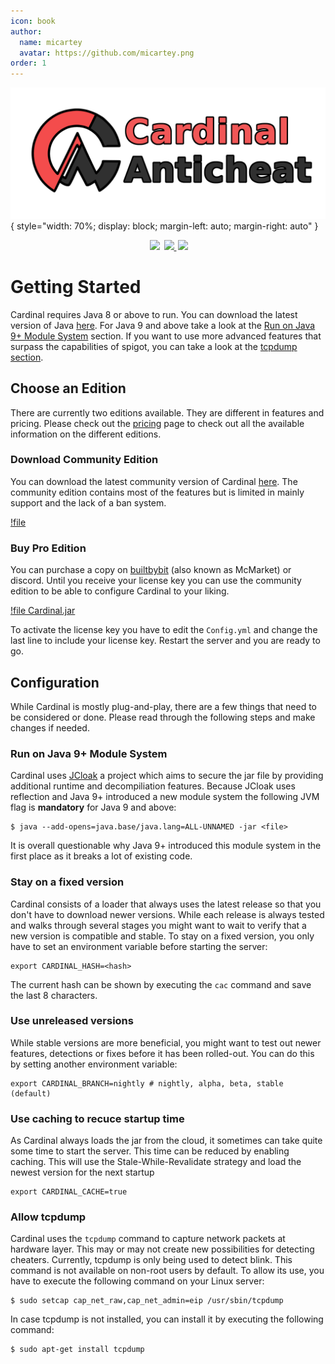 ```yaml
---
icon: book
author:
  name: micartey
  avatar: https://github.com/micartey.png
order: 1
---
```


![](../static/images/banner.png){ style="width: 70%; display: block; margin-left: auto; margin-right: auto" }

<div align="center" style="margin-bottom: 2rem">
    <img
        src="https://img.shields.io/badge/Written%20in-java-%23EF4041?style=for-the-badge"
        height="30"
        style="margin-left: 3px"
    />
    <a href="https://discord.gg/fxTn7v8">
        <img 
            src="https://img.shields.io/discord/647922123192533022?color=212121&label=Discord&logo=discord&logoColor=212121&style=for-the-badge"
            height="30"
            style="margin-left: 3px"
        />
    </a>
    <a href="https://cardinalanticheat.github.io/addon-api/docs/" target="_blank">
        <img
            src="https://img.shields.io/badge/javadoc-reference-5272B4.svg?style=for-the-badge"
            height="30"
            style="margin-left: 3px"
        />
    </a>
</div>

# Getting Started

Cardinal requires Java 8 or above to run. You can download the latest version of Java [here](https://adoptopenjdk.net/).
For Java 9 and above take a look at the [Run on Java 9+ Module System](#run-on-java-9-module-system) section.
If you want to use more advanced features that surpass the capabilities of spigot, you can take a look at the [tcpdump section](#allow-tcpdump).

## Choose an Edition

There are currently two editions available. They are different in features and pricing. Please check out the [pricing](/pricing) page to check out all the available information on the different editions.

### Download Community Edition

You can download the latest community version of Cardinal [here](https://github.com/micartey/Cardinal-Anticheat/releases).
The community edition contains most of the features but is limited in mainly support and the lack of a ban system.

[!file](https://github.com/micartey/Cardinal-Anticheat/releases)

### Buy Pro Edition

You can purchase a copy on [builtbybit](https://builtbybit.com/resources/cardinal-anticheat-cac.26622/) (also known as McMarket) or discord.
Until you receive your license key you can use the community edition to be able to configure Cardinal to your liking.

[!file Cardinal.jar](https://builtbybit.com/resources/cardinal-anticheat-cac.26622/)

To activate the license key you have to edit the `Config.yml` and change the last line to include your license key.
Restart the server and you are ready to go.

## Configuration

While Cardinal is mostly plug-and-play, there are a few things that need to be considered or done. 
Please read through the following steps and make changes if needed. 

### Run on Java 9+ Module System 

Cardinal uses [JCloak](https://micartey.github.io/jCloak/) a project which aims to secure the jar file by providing additional runtime and decompiliation features.
Because JCloak uses reflection and Java 9+ introduced a new module system the following JVM flag is **mandatory** for Java 9 and above:

```shell
$ java --add-opens=java.base/java.lang=ALL-UNNAMED -jar <file>
```

It is overall questionable why Java 9+ introduced this module system in the first place as it breaks a lot of existing code.

### Stay on a fixed version

Cardinal consists of a loader that always uses the latest release so that you don't have to download newer versions. 
While each release is always tested and walks through several stages you might want to wait to verify that a new version is compatible and stable.
To stay on a fixed version, you only have to set an environment variable before starting the server:

```shell
export CARDINAL_HASH=<hash>
```

The current hash can be shown by executing the `cac` command and save the last 8 characters.

### Use unreleased versions

While stable versions are more beneficial, you might want to test out newer features, detections or fixes before it has been rolled-out.
You can do this by setting another environment variable:

```shell
export CARDINAL_BRANCH=nightly # nightly, alpha, beta, stable (default)
```

### Use caching to recuce startup time

As Cardinal always loads the jar from the cloud, it sometimes can take quite some time to start the server.
This time can be reduced by enabling caching.
This will use the Stale-While-Revalidate strategy and load the newest version for the next startup

```shell
export CARDINAL_CACHE=true
```

### Allow tcpdump

Cardinal uses the `tcpdump` command to capture network packets at hardware layer.
This may or may not create new possibilities for detecting cheaters.
Currently, tcpdump is only being used to detect blink. 
This command is not available on non-root users by default.
To allow its use, you have to execute the following command on your Linux server:

```shell
$ sudo setcap cap_net_raw,cap_net_admin=eip /usr/sbin/tcpdump
```

In case tcpdump is not installed, you can install it by executing the following command:

```shell
$ sudo apt-get install tcpdump
```